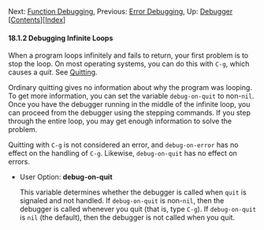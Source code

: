 <!-- This is the GNU Emacs Lisp Reference Manual
corresponding to Emacs version 27.2.

Copyright (C) 1990-1996, 1998-2021 Free Software Foundation,
Inc.

Permission is granted to copy, distribute and/or modify this document
under the terms of the GNU Free Documentation License, Version 1.3 or
any later version published by the Free Software Foundation; with the
Invariant Sections being "GNU General Public License," with the
Front-Cover Texts being "A GNU Manual," and with the Back-Cover
Texts as in (a) below.  A copy of the license is included in the
section entitled "GNU Free Documentation License."

(a) The FSF's Back-Cover Text is: "You have the freedom to copy and
modify this GNU manual.  Buying copies from the FSF supports it in
developing GNU and promoting software freedom." -->

<!-- Created by GNU Texinfo 6.7, http://www.gnu.org/software/texinfo/ -->

Next: [Function Debugging](Function-Debugging.html), Previous: [Error Debugging](Error-Debugging.html), Up: [Debugger](Debugger.html)   \[[Contents](index.html#SEC_Contents "Table of contents")]\[[Index](Index.html "Index")]

#### 18.1.2 Debugging Infinite Loops

When a program loops infinitely and fails to return, your first problem is to stop the loop. On most operating systems, you can do this with `C-g`, which causes a *quit*. See [Quitting](Quitting.html).

Ordinary quitting gives no information about why the program was looping. To get more information, you can set the variable `debug-on-quit` to non-`nil`. Once you have the debugger running in the middle of the infinite loop, you can proceed from the debugger using the stepping commands. If you step through the entire loop, you may get enough information to solve the problem.

Quitting with `C-g` is not considered an error, and `debug-on-error` has no effect on the handling of `C-g`. Likewise, `debug-on-quit` has no effect on errors.

*   User Option: **debug-on-quit**

    This variable determines whether the debugger is called when `quit` is signaled and not handled. If `debug-on-quit` is non-`nil`, then the debugger is called whenever you quit (that is, type `C-g`). If `debug-on-quit` is `nil` (the default), then the debugger is not called when you quit.
